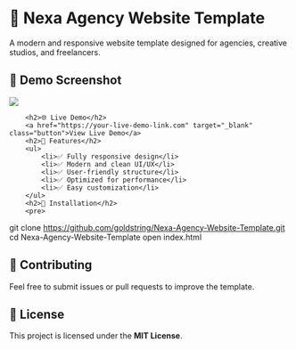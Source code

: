 <h1>🚀 Nexa Agency Website Template</h1>
        <p>A modern and responsive website template designed for agencies, creative studios, and freelancers.</p>
        <h2>📸 Demo Screenshot</h2>
        <img src="https://github.com/user-attachments/assets/f309826a-97aa-49d1-97bb-28c44a85fea3" />

        <h2>🌐 Live Demo</h2>
        <a href="https://your-live-demo-link.com" target="_blank" class="button">View Live Demo</a>
        <h2>🎨 Features</h2>
        <ul>
            <li>✅ Fully responsive design</li>
            <li>✅ Modern and clean UI/UX</li>
            <li>✅ User-friendly structure</li>
            <li>✅ Optimized for performance</li>
            <li>✅ Easy customization</li>
        </ul>
        <h2>📂 Installation</h2>
        <pre>
git clone https://github.com/goldstring/Nexa-Agency-Website-Template.git
cd Nexa-Agency-Website-Template
open index.html
        </pre>
        <h2>🌟 Contributing</h2>
        <p>Feel free to submit issues or pull requests to improve the template.</p>
        <h2>📄 License</h2>
        <p>This project is licensed under the <strong>MIT License</strong>.</p>
